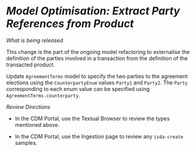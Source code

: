 # *Model Optimisation: Extract Party References from Product*

_What is being released_

This change is the part of the ongoing model refactoring to externalise the definition of the parties involved in a transaction from the definition of the transacted product.

Update `AgreementTerms` model to specify the two parties to the agreement elections using the `CounterpartyEnum` values `Party1` and `Party2`.  The `Party` corresponding to each enum value can be specified using `AgreementTerms.counterparty`.

_Review Directions_

- In the CDM Portal, use the Textual Browser to review the types mentioned above.

- In the CDM Portal, use the Ingestion page to review any `isda-create` samples.
